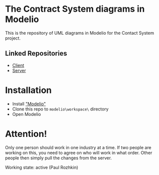 # The Contract System diagrams in Modelio
This is the repository of UML diagrams in Modelio for the Contact System project.

## Linked Repositories
- [Client](https://github.com/paulrozhkin/the-contract-system-web-client)
- [Server](https://github.com/paulrozhkin/the-contract-system-server)

# Installation
 - Install ["Modelio"](https://www.modelio.org/)
 - Clone this repo to `modelio\workspace\` directory
 - Open Modelio
 
# Attention!
Only one person should work in one industry at a time. If two people are working on this, you need to agree on who will work in what order. Other people then simply pull the changes from the server.

Working state: active (Paul Rozhkin)
